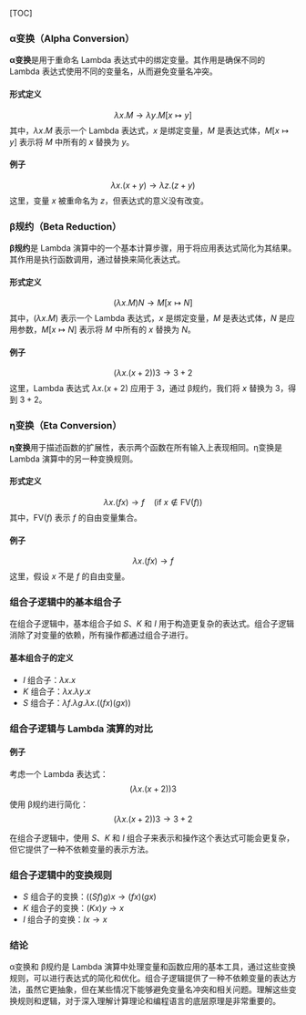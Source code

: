 

[TOC]

### α变换（Alpha Conversion）

**α变换**是用于重命名 Lambda 表达式中的绑定变量。其作用是确保不同的 Lambda 表达式使用不同的变量名，从而避免变量名冲突。

#### 形式定义
$$
\lambda x. M \rightarrow \lambda y. M[x \mapsto y]
$$
其中，$\lambda x. M$ 表示一个 Lambda 表达式，$x$ 是绑定变量，$M$ 是表达式体，$M[x \mapsto y]$ 表示将 $M$ 中所有的 $x$ 替换为 $y$。

#### 例子
$$
\lambda x. (x + y) \rightarrow \lambda z. (z + y)
$$
这里，变量 $x$ 被重命名为 $z$，但表达式的意义没有改变。

### β规约（Beta Reduction）

**β规约**是 Lambda 演算中的一个基本计算步骤，用于将应用表达式简化为其结果。其作用是执行函数调用，通过替换来简化表达式。

#### 形式定义
$$
(\lambda x. M) N \rightarrow M[x \mapsto N]
$$
其中，$(\lambda x. M)$ 表示一个 Lambda 表达式，$x$ 是绑定变量，$M$ 是表达式体，$N$ 是应用参数，$M[x \mapsto N]$ 表示将 $M$ 中所有的 $x$ 替换为 $N$。

#### 例子
$$
(\lambda x. (x + 2)) 3 \rightarrow 3 + 2
$$
这里，Lambda 表达式 $\lambda x. (x + 2)$ 应用于 3，通过 β规约，我们将 $x$ 替换为 3，得到 $3 + 2$。

### η变换（Eta Conversion）

**η变换**用于描述函数的扩展性，表示两个函数在所有输入上表现相同。η变换是 Lambda 演算中的另一种变换规则。

#### 形式定义
$$
\lambda x. (f x) \rightarrow f \quad (\text{if } x \notin \text{FV}(f))
$$
其中，$\text{FV}(f)$ 表示 $f$ 的自由变量集合。

#### 例子
$$
\lambda x. (f x) \rightarrow f
$$
这里，假设 $x$ 不是 $f$ 的自由变量。

### 组合子逻辑中的基本组合子

在组合子逻辑中，基本组合子如 $S$、$K$ 和 $I$ 用于构造更复杂的表达式。组合子逻辑消除了对变量的依赖，所有操作都通过组合子进行。

#### 基本组合子的定义
- $I$ 组合子：$\lambda x. x$
- $K$ 组合子：$\lambda x. \lambda y. x$
- $S$ 组合子：$\lambda f. \lambda g. \lambda x. ((f x) (g x))$

### 组合子逻辑与 Lambda 演算的对比

#### 例子
考虑一个 Lambda 表达式：
$$
(\lambda x. (x + 2)) 3
$$
使用 β规约进行简化：
$$
(\lambda x. (x + 2)) 3 \rightarrow 3 + 2
$$

在组合子逻辑中，使用 $S$、$K$ 和 $I$ 组合子来表示和操作这个表达式可能会更复杂，但它提供了一种不依赖变量的表示方法。

### 组合子逻辑中的变换规则

- $S$ 组合子的变换：$((S f) g) x \rightarrow (f x) (g x)$
- $K$ 组合子的变换：$(K x) y \rightarrow x$
- $I$ 组合子的变换：$I x \rightarrow x$

### 结论

α变换和 β规约是 Lambda 演算中处理变量和函数应用的基本工具，通过这些变换规则，可以进行表达式的简化和优化。组合子逻辑提供了一种不依赖变量的表达方法，虽然它更抽象，但在某些情况下能够避免变量名冲突和相关问题。理解这些变换规则和逻辑，对于深入理解计算理论和编程语言的底层原理是非常重要的。